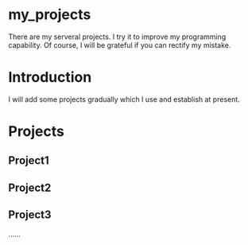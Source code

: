 # my_projects
There are my serveral projects. I try it to improve my programming capability. Of course, I will be grateful if you can rectify my mistake.

# Introduction
I will add some projects gradually which I use and establish at present.

# Projects
## Project1

## Project2

## Project3

......
